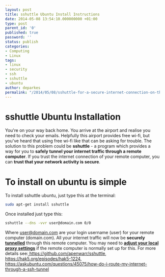 ```yaml
---
layout: post
title: sshuttle Ubuntu Install Instructions
date: 2014-05-08 13:54:10.000000000 +01:00
type: post
parent_id: '0'
published: true
password: ''
status: publish
categories:
- Computing
- Linux
tags:
- linux
- security
- ssh
- sshuttle
- ubuntu
author: deparkes
permalink: "/2014/05/08/sshuttle-for-a-secure-internet-connection-on-the-move/"
---
```

<h1>sshuttle Ubuntu Installation</h1>
You're on your way back home. You arrive at the airport and realise you need to check your emails. Helpfully this airport provides free wi-fi, but you've heard that using free wi-fi like that can be asking for trouble.
The solution to this problem could be <strong>sshuttle</strong> - a program which provides a way for you to <strong>safely tunnel your internet traffic through a remote computer</strong>. If you trust the internet connection of your remote computer, you can <strong>trust that your network activity is secure</strong>.
<h1>To install on ubuntu is simple</h1>
To install sshuttle ubuntu, just type this at the terminal:

```bash
sudo apt-get install sshuttle
```
Once installed just type this:


```bash
sshuttle --dns -vvr user@domain.com 0/0
```

Where user@domain.com are your login username (user) for your remote computer (domain.com). All your internet traffic will now be <strong>securely <a href="https://en.wikipedia.org/wiki/Tunneling_protocol">tunnelled</a></strong> through this remote computer.
You may need to <a href="https://www.wikihow.com/Change-Proxy-Settings"><strong>adjust your local proxy settings</strong></a> if the remote computer is normally set up for this.
For more details see:<a title="sshuttle github repository" href="https://github.com/apenwarr/sshuttle"> https://github.com/apenwarr/sshuttle</a>, <a title="Video discussing sshuttle" href="https://hak5.org/episodes/hak5-1224">https://hak5.org/episodes/hak5-1224</a>, <a href="https://askubuntu.com/questions/45075/how-do-i-route-my-internet-through-a-ssh-tunnel">https://askubuntu.com/questions/45075/how-do-i-route-my-internet-through-a-ssh-tunnel</a>
